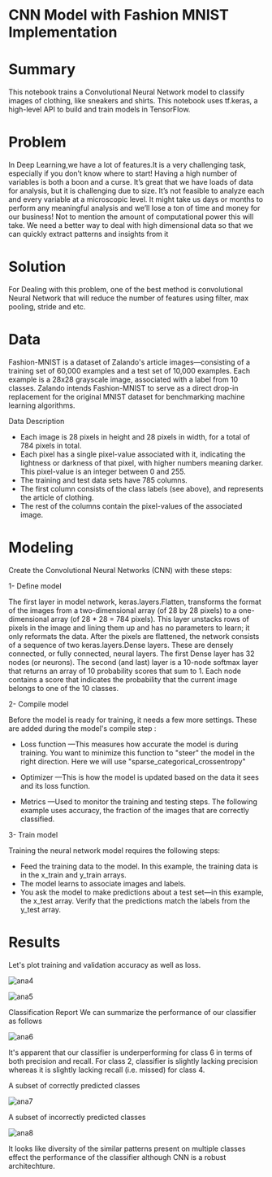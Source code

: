 # CNN Model with Fashion MNIST Implementation

# Summary

This notebook trains a Convolutional Neural Network model to classify images of clothing, like sneakers and shirts. 
This notebook uses tf.keras, a high-level API to build and train models in TensorFlow.


# Problem

In Deep Learning,we have a lot of features.It is a very challenging task, especially if you don’t know where to start! Having a high number of variables is both a boon and a curse. 
It’s great that we have loads of data for analysis, but it is challenging due to size.
It’s not feasible to analyze each and every variable at a microscopic level. It might take us days or months to perform any meaningful analysis and we’ll lose a ton of time and money for our business! Not to mention the amount of computational power this will take.
We need a better way to deal with high dimensional data so that we can quickly extract patterns and insights from it


# Solution

For Dealing with this problem, one of the best method is convolutional Neural Network that will reduce the number of features using filter, max pooling, stride and etc.


# Data

Fashion-MNIST is a dataset of Zalando's article images—consisting of a training set of 60,000 examples and a test set of 10,000 examples. 
Each example is a 28x28 grayscale image, associated with a label from 10 classes. 
Zalando intends Fashion-MNIST to serve as a direct drop-in replacement for the original MNIST dataset for benchmarking machine learning algorithms.

Data Description

- Each image is 28 pixels in height and 28 pixels in width, for a total of 784 pixels in total.
- Each pixel has a single pixel-value associated with it, indicating the lightness or darkness of that pixel, with higher numbers
  meaning darker. This pixel-value is an integer between 0 and 255.
- The training and test data sets have 785 columns.
- The first column consists of the class labels (see above), and represents the article of clothing.
- The rest of the columns contain the pixel-values of the associated image.

# Modeling

Create the Convolutional Neural Networks (CNN) with these steps:

1- Define model

 The first layer in model network, keras.layers.Flatten, transforms the format of the images from a two-dimensional array (of 28 by 28
 pixels) to a one-dimensional array (of 28 * 28 = 784 pixels). 
 This layer unstacks rows of pixels in the image and lining them up and has no parameters to learn; it only reformats the data.
 After the pixels are flattened, the network consists of a sequence of two keras.layers.Dense layers. These are densely connected, or
 fully connected, neural layers.
 The first Dense layer has 32 nodes (or neurons). The second (and last) layer is a 10-node softmax layer that returns an array of 10
 probability scores that sum to 1.
 Each node contains a score that indicates the probability that the current image belongs to one of the 10 classes.

2- Compile model

 Before the model is ready for training, it needs a few more settings. These are added during the model's compile step :
   - Loss function —This measures how accurate the model is during training. You want to minimize this function to "steer" the model in
     the right direction. Here we will use "sparse_categorical_crossentropy"

   - Optimizer —This is how the model is updated based on the data it sees and its loss function.
   - Metrics —Used to monitor the training and testing steps. The following example uses accuracy, the fraction of the images that are
     correctly classified.

3- Train model

 Training the neural network model requires the following steps:
  - Feed the training data to the model. In this example, the training data is in the x_train and y_train arrays.
  - The model learns to associate images and labels.
  - You ask the model to make predictions about a test set—in this example, the x_test array. Verify that the predictions match the
    labels from the y_test array.


# Results

Let's plot training and validation accuracy as well as loss.

![ana4](https://user-images.githubusercontent.com/33470542/81485204-58ceb180-9219-11ea-8493-9240503cc8d2.png)

![ana5](https://user-images.githubusercontent.com/33470542/81485219-756ae980-9219-11ea-8d2f-1888dd23da41.png)

Classification Report
We can summarize the performance of our classifier as follows

![ana6](https://user-images.githubusercontent.com/33470542/81485231-9a5f5c80-9219-11ea-88b2-4655916888af.png)

It's apparent that our classifier is underperforming for class 6 in terms of both precision and recall. 
For class 2, classifier is slightly lacking precision whereas it is slightly lacking recall (i.e. missed) for class 4.

A subset of correctly predicted classes

![ana7](https://user-images.githubusercontent.com/33470542/81485939-39d31e00-921f-11ea-86d1-18120db46e47.png)


A subset of incorrectly predicted classes

![ana8](https://user-images.githubusercontent.com/33470542/81485951-58391980-921f-11ea-9dc8-b60065e929d7.png)


It looks like diversity of the similar patterns present on multiple classes effect the performance of the classifier although CNN is a robust architechture.
